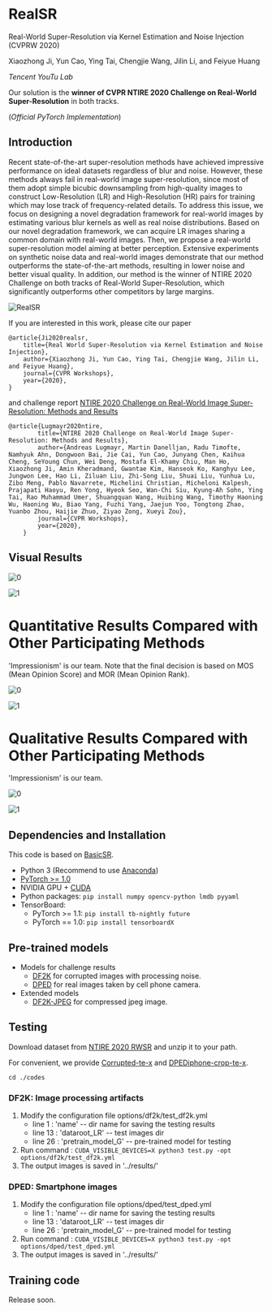 # RealSR 

Real-World Super-Resolution via Kernel Estimation and Noise Injection (CVPRW 2020)

Xiaozhong Ji, Yun Cao, Ying Tai, Chengjie Wang, Jilin Li, and Feiyue Huang

*Tencent YouTu Lab*

Our solution is the **winner of CVPR NTIRE 2020 Challenge on Real-World Super-Resolution** in both tracks.

(*Official PyTorch Implementation*)

## Introduction

Recent state-of-the-art super-resolution methods have achieved impressive performance on ideal datasets regardless of blur and noise. However, these methods always fail in real-world image super-resolution, since most of them adopt simple bicubic downsampling from high-quality images to construct Low-Resolution (LR) and High-Resolution (HR) pairs for training which may lose track of frequency-related details. To address this issue, we focus on designing a novel degradation framework for real-world images by estimating various blur kernels as well as real noise distributions. Based on our novel degradation framework, we can acquire LR images sharing a common domain with real-world images. Then, we propose a real-world super-resolution model aiming at better perception. Extensive experiments on synthetic noise data and real-world images demonstrate that our method outperforms the state-of-the-art methods, resulting in lower noise and better visual quality. In addition, our method is the winner of NTIRE 2020 Challenge on both tracks of Real-World Super-Resolution, which significantly outperforms other competitors by large margins. 

![RealSR](figures/arch.png)  

If you are interested in this work, please cite our paper

    @article{Ji2020realsr,
        title={Real World Super-Resolution via Kernel Estimation and Noise Injection},
        author={Xiaozhong Ji, Yun Cao, Ying Tai, Chengjie Wang, Jilin Li, and Feiyue Huang},
        journal={CVPR Workshops},
        year={2020},
    }

and challenge report [NTIRE 2020 Challenge on Real-World Image Super-Resolution: Methods and Results](https://arxiv.org/pdf/2005.01996.pdf)

    @article{Lugmayr2020ntire,
            title={NTIRE 2020 Challenge on Real-World Image Super-Resolution: Methods and Results},
            author={Andreas Lugmayr, Martin Danelljan, Radu Timofte, Namhyuk Ahn, Dongwoon Bai, Jie Cai, Yun Cao, Junyang Chen, Kaihua Cheng, SeYoung Chun, Wei Deng, Mostafa El-Khamy Chiu, Man Ho, Xiaozhong Ji, Amin Kheradmand, Gwantae Kim, Hanseok Ko, Kanghyu Lee, Jungwon Lee, Hao Li, Ziluan Liu, Zhi-Song Liu, Shuai Liu, Yunhua Lu, Zibo Meng, Pablo Navarrete, Michelini Christian, Micheloni Kalpesh, Prajapati Haoyu, Ren Yong, Hyeok Seo, Wan-Chi Siu, Kyung-Ah Sohn, Ying Tai, Rao Muhammad Umer, Shuangquan Wang, Huibing Wang, Timothy Haoning Wu, Haoning Wu, Biao Yang, Fuzhi Yang, Jaejun Yoo, Tongtong Zhao, Yuanbo Zhou, Haijie Zhuo, Ziyao Zong, Xueyi Zou},
            journal={CVPR Workshops},
            year={2020},
        }

    

 
## Visual Results

![0](figures/0913.png)

![1](figures/0935.png)

# Quantitative Results Compared with Other Participating Methods

'Impressionism' is our team. Note that the final decision is based on MOS (Mean Opinion Score) and MOR (Mean Opinion Rank).

![0](figures/track1.png)

![1](figures/track2.png)

# Qualitative Results Compared with Other Participating Methods

'Impressionism' is our team. 

![0](figures/df2k.png)

![1](figures/dped.png)



## Dependencies and Installation
This code is based on [BasicSR](https://github.com/xinntao/BasicSR).

- Python 3 (Recommend to use [Anaconda](https://www.anaconda.com/download/#linux))
- [PyTorch >= 1.0](https://pytorch.org/)
- NVIDIA GPU + [CUDA](https://developer.nvidia.com/cuda-downloads)
- Python packages: `pip install numpy opencv-python lmdb pyyaml`
- TensorBoard: 
  - PyTorch >= 1.1: `pip install tb-nightly future`
  - PyTorch == 1.0: `pip install tensorboardX`


## Pre-trained models
- Models for challenge results
    - [DF2K](https://drive.google.com/open?id=1pWGfSw-UxOkrtbh14GeLQgYnMLdLguOF) for corrupted images with processing noise.
    - [DPED](https://drive.google.com/open?id=1zZIuQSepFlupV103AatoP-JSJpwJFS19) for real images taken by cell phone camera.
- Extended models
    - [DF2K-JPEG](https://drive.google.com/open?id=1w8QbCLM6g-MMVlIhRERtSXrP-Dh7cPhm) for compressed jpeg image. 
 
## Testing
Download dataset from [NTIRE 2020 RWSR](https://competitions.codalab.org/competitions/22220#participate) and unzip it to your path.

For convenient, we provide [Corrupted-te-x](https://drive.google.com/open?id=1GrLxeE-LruddQoAePV1Z7MFclXdZWHMa) and [DPEDiphone-crop-te-x](https://drive.google.com/open?id=19zlofWRxkhsjf_TuRA2oI9jgozifGvxp).

```cd ./codes```

### DF2K: Image processing artifacts
 1. Modify the configuration file options/df2k/test_df2k.yml
     - line 1 : 'name' -- dir name for saving the testing results
     - line 13 : 'dataroot_LR' -- test images dir
     - line 26 : 'pretrain_model_G' -- pre-trained model for testing
 2. Run command :
 ```CUDA_VISIBLE_DEVICES=X python3 test.py -opt options/df2k/test_df2k.yml ```
 3. The output images is saved in '../results/'
 
### DPED: Smartphone images 
 1. Modify the configuration file options/dped/test_dped.yml
    - line 1 : 'name' -- dir name for saving the testing results
    - line 13 : 'dataroot_LR' -- test images dir
    - line 26 : 'pretrain_model_G' -- pre-trained model for testing
 2. Run command :
 ```CUDA_VISIBLE_DEVICES=X python3 test.py -opt options/dped/test_dped.yml```
 3. The output images is saved in '../results/'
 

## Training code

Release soon.
 